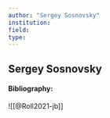 ```yaml
---
author: "Sergey Sosnovsky"
institution:
field:
type:
---
```


## Sergey Sosnovsky
#### Bibliography:

![[@Roll2021-jb]]